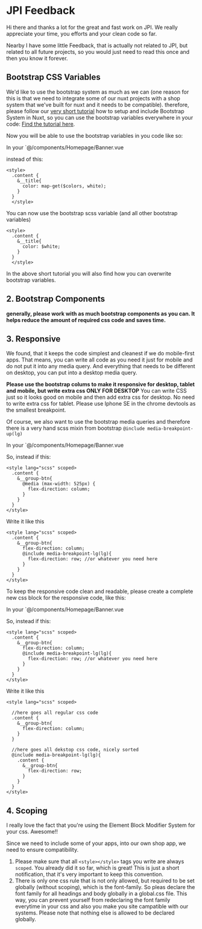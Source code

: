 # JPI Feedback

Hi there and thanks a lot for the great and fast work on JPI. We really appreciate your time, you efforts and your clean code so far.

Nearby I have some little Feedback, that is actually not related to JPI, but related to all future projects, so you would just need to read this once and then you know it forever.

## Bootstrap CSS Variables

We'd like to use the bootstrap system as much as we can (one reason for this is that we need to integrate some of our nuxt projects with a shop system that we've built for nuxt and it needs to be compatible).
therefore, please follow our [very short tutorial](https://github.com/Webhikers-Docs/nuxt-bootstrap-doc) how to setup and include Bootstrap System in Nuxt, so you can use the bootstrap variables everywhere in your code: [Find the tutorial here](https://github.com/Webhikers-Docs/nuxt-bootstrap-doc).

Now you will be able to use the bootstrap variables in you code like so:

In your `@/components/Homepage/Banner.vue

instead of this:

```vue
<style>
  .content {
    &__title{
      color: map-get($colors, white);
    }
  }
  </style>
```

You can now use the bootstrap scss variable (and all other bootstrap variables)

```vue
<style>
  .content {
    &__title{
      color: $white;
    }
  }
  </style>
```

In the above short tutorial you will also find how you can overwrite bootstrap variables.

## 2. Bootstrap Components

**generally, please work with as much bootstrap components as you can. It helps reduce the amount of required css code and saves time.**

## 3. Responsive

We found, that it keeps the code simplest and cleanest if we do mobile-first apps. 
That means, you can write all code as you need it just for mobile and do not put it into any media query. And everything that needs to be different on desktop, you can put into a desktop media query.

**Please use the bootstrap colums to make it responsive for desktop, tablet and mobile, but write extra css ONLY FOR DESKTOP**
You can write CSS just so it looks good on mobile and then add extra css for desktop. No need to write extra css for tablet. Please use Iphone SE in the chrome devtools as the smallest breakpoint.

Of course, we also want to use the bootstrap media queries and therefore there is a very hand scss mixin from bootstrap `@include media-breakpoint-up(lg)`

In your `@/components/Homepage/Banner.vue

So, instead if this:
```vue
<style lang="scss" scoped>
  .content {
    &__group-btn{
      @media (max-width: 525px) {
        flex-direction: column;
      }
    }
  }
</style>
```

Write it like this

```vue
<style lang="scss" scoped>
  .content {
    &__group-btn{
      flex-direction: column;
      @include media-breakpoint-lg(lg){
        flex-direction: row; //or whatever you need here
      }
    }
  }
</style>
```

To keep the responsive code clean and readable, please create a complete new css block for the responsive code, like this:

In your `@/components/Homepage/Banner.vue

So, instead if this:
```vue
<style lang="scss" scoped>
  .content {
    &__group-btn{
      flex-direction: column;
      @include media-breakpoint-lg(lg){
        flex-direction: row; //or whatever you need here
      }
    }
  }
</style>
```

Write it like this

```vue
<style lang="scss" scoped>

  //here goes all regular css code
  .content {
    &__group-btn{
      flex-direction: column;
    }
  }
  
  //here goes all dekstop css code, nicely sorted
  @include media-breakpoint-lg(lg){
    .content {
      &__group-btn{
        flex-direction: row;
      }
    }
  }  
</style>
```

## 4. Scoping

I really love the fact that you're using the Element Block Modifier System for your css. Awesome!!

Since we need to include some of your apps, into our own shop app, we need to ensure compatibility.

1. Please make sure that all `<style></style>` tags you write are always `scoped`. You already did it so far, which is great! This is just a short notification, that it's very important to keep this convention.
2. There is only one css rule that is not only allowed, but required to be set globally (without scoping), which is the font-family. So pleas declare the font family for all headings and body globally in a global.css file.
This way, you can prevent yourself from redeclaring the font family everytime in your css and also you make you site campatible with our systems. Please note that nothing else is allowed to be declared globally.
